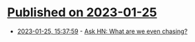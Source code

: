 # [Published on 2023-01-25](index.md)

* [2023-01-25, 15:37:59](https://news.ycombinator.com/item?id=34519487) - [Ask HN: What are we even chasing?](https://news.ycombinator.com/item?id=34519487)

